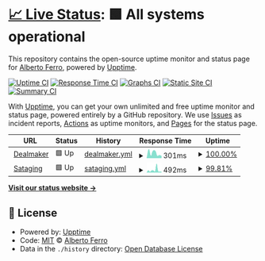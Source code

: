 # [📈 Live Status](https://demo.upptime.js.org): <!--live status--> **🟩 All systems operational**

This repository contains the open-source uptime monitor and status page for [Alberto Ferro](www.purosoft.net), powered by [Upptime](https://github.com/upptime/upptime).

[![Uptime CI](https://github.com/albertoferro/status/workflows/Uptime%20CI/badge.svg)](https://github.com/albertoferro/status/actions?query=workflow%3A%22Uptime+CI%22)
[![Response Time CI](https://github.com/albertoferro/status/workflows/Response%20Time%20CI/badge.svg)](https://github.com/albertoferro/status/actions?query=workflow%3A%22Response+Time+CI%22)
[![Graphs CI](https://github.com/albertoferro/status/workflows/Graphs%20CI/badge.svg)](https://github.com/albertoferro/status/actions?query=workflow%3A%22Graphs+CI%22)
[![Static Site CI](https://github.com/albertoferro/status/workflows/Static%20Site%20CI/badge.svg)](https://github.com/albertoferro/status/actions?query=workflow%3A%22Static+Site+CI%22)
[![Summary CI](https://github.com/albertoferro/status/workflows/Summary%20CI/badge.svg)](https://github.com/albertoferro/status/actions?query=workflow%3A%22Summary+CI%22)

With [Upptime](https://upptime.js.org), you can get your own unlimited and free uptime monitor and status page, powered entirely by a GitHub repository. We use [Issues](https://github.com/albertoferro/status/issues) as incident reports, [Actions](https://github.com/albertoferro/status/actions) as uptime monitors, and [Pages](https://demo.upptime.js.org) for the status page.

<!--start: status pages-->
<!-- This summary is generated by Upptime (https://github.com/upptime/upptime) -->
<!-- Do not edit this manually, your changes will be overwritten -->
<!-- prettier-ignore -->
| URL | Status | History | Response Time | Uptime |
| --- | ------ | ------- | ------------- | ------ |
| <img alt="" src="https://favicons.githubusercontent.com/app.dealmaker.tech" height="13"> [Dealmaker](https://app.dealmaker.tech/) | 🟩 Up | [dealmaker.yml](https://github.com/albertoferro/status/commits/HEAD/history/dealmaker.yml) | <details><summary><img alt="Response time graph" src="./graphs/dealmaker/response-time-week.png" height="20"> 301ms</summary><br><a href="https://albertoferro.github.io/status/history/dealmaker"><img alt="Response time 278" src="https://img.shields.io/endpoint?url=https%3A%2F%2Fraw.githubusercontent.com%2Falbertoferro%2Fstatus%2FHEAD%2Fapi%2Fdealmaker%2Fresponse-time.json"></a><br><a href="https://albertoferro.github.io/status/history/dealmaker"><img alt="24-hour response time 143" src="https://img.shields.io/endpoint?url=https%3A%2F%2Fraw.githubusercontent.com%2Falbertoferro%2Fstatus%2FHEAD%2Fapi%2Fdealmaker%2Fresponse-time-day.json"></a><br><a href="https://albertoferro.github.io/status/history/dealmaker"><img alt="7-day response time 301" src="https://img.shields.io/endpoint?url=https%3A%2F%2Fraw.githubusercontent.com%2Falbertoferro%2Fstatus%2FHEAD%2Fapi%2Fdealmaker%2Fresponse-time-week.json"></a><br><a href="https://albertoferro.github.io/status/history/dealmaker"><img alt="30-day response time 286" src="https://img.shields.io/endpoint?url=https%3A%2F%2Fraw.githubusercontent.com%2Falbertoferro%2Fstatus%2FHEAD%2Fapi%2Fdealmaker%2Fresponse-time-month.json"></a><br><a href="https://albertoferro.github.io/status/history/dealmaker"><img alt="1-year response time 278" src="https://img.shields.io/endpoint?url=https%3A%2F%2Fraw.githubusercontent.com%2Falbertoferro%2Fstatus%2FHEAD%2Fapi%2Fdealmaker%2Fresponse-time-year.json"></a></details> | <details><summary><a href="https://albertoferro.github.io/status/history/dealmaker">100.00%</a></summary><a href="https://albertoferro.github.io/status/history/dealmaker"><img alt="All-time uptime 100.00%" src="https://img.shields.io/endpoint?url=https%3A%2F%2Fraw.githubusercontent.com%2Falbertoferro%2Fstatus%2FHEAD%2Fapi%2Fdealmaker%2Fuptime.json"></a><br><a href="https://albertoferro.github.io/status/history/dealmaker"><img alt="24-hour uptime 100.00%" src="https://img.shields.io/endpoint?url=https%3A%2F%2Fraw.githubusercontent.com%2Falbertoferro%2Fstatus%2FHEAD%2Fapi%2Fdealmaker%2Fuptime-day.json"></a><br><a href="https://albertoferro.github.io/status/history/dealmaker"><img alt="7-day uptime 100.00%" src="https://img.shields.io/endpoint?url=https%3A%2F%2Fraw.githubusercontent.com%2Falbertoferro%2Fstatus%2FHEAD%2Fapi%2Fdealmaker%2Fuptime-week.json"></a><br><a href="https://albertoferro.github.io/status/history/dealmaker"><img alt="30-day uptime 100.00%" src="https://img.shields.io/endpoint?url=https%3A%2F%2Fraw.githubusercontent.com%2Falbertoferro%2Fstatus%2FHEAD%2Fapi%2Fdealmaker%2Fuptime-month.json"></a><br><a href="https://albertoferro.github.io/status/history/dealmaker"><img alt="1-year uptime 100.00%" src="https://img.shields.io/endpoint?url=https%3A%2F%2Fraw.githubusercontent.com%2Falbertoferro%2Fstatus%2FHEAD%2Fapi%2Fdealmaker%2Fuptime-year.json"></a></details>
| <img alt="" src="https://favicons.githubusercontent.com/staging.dealmaker-dev.com" height="13"> [Sataging](https://staging.dealmaker-dev.com) | 🟩 Up | [sataging.yml](https://github.com/albertoferro/status/commits/HEAD/history/sataging.yml) | <details><summary><img alt="Response time graph" src="./graphs/sataging/response-time-week.png" height="20"> 492ms</summary><br><a href="https://albertoferro.github.io/status/history/sataging"><img alt="Response time 1027" src="https://img.shields.io/endpoint?url=https%3A%2F%2Fraw.githubusercontent.com%2Falbertoferro%2Fstatus%2FHEAD%2Fapi%2Fsataging%2Fresponse-time.json"></a><br><a href="https://albertoferro.github.io/status/history/sataging"><img alt="24-hour response time 185" src="https://img.shields.io/endpoint?url=https%3A%2F%2Fraw.githubusercontent.com%2Falbertoferro%2Fstatus%2FHEAD%2Fapi%2Fsataging%2Fresponse-time-day.json"></a><br><a href="https://albertoferro.github.io/status/history/sataging"><img alt="7-day response time 492" src="https://img.shields.io/endpoint?url=https%3A%2F%2Fraw.githubusercontent.com%2Falbertoferro%2Fstatus%2FHEAD%2Fapi%2Fsataging%2Fresponse-time-week.json"></a><br><a href="https://albertoferro.github.io/status/history/sataging"><img alt="30-day response time 1658" src="https://img.shields.io/endpoint?url=https%3A%2F%2Fraw.githubusercontent.com%2Falbertoferro%2Fstatus%2FHEAD%2Fapi%2Fsataging%2Fresponse-time-month.json"></a><br><a href="https://albertoferro.github.io/status/history/sataging"><img alt="1-year response time 1027" src="https://img.shields.io/endpoint?url=https%3A%2F%2Fraw.githubusercontent.com%2Falbertoferro%2Fstatus%2FHEAD%2Fapi%2Fsataging%2Fresponse-time-year.json"></a></details> | <details><summary><a href="https://albertoferro.github.io/status/history/sataging">99.81%</a></summary><a href="https://albertoferro.github.io/status/history/sataging"><img alt="All-time uptime 99.43%" src="https://img.shields.io/endpoint?url=https%3A%2F%2Fraw.githubusercontent.com%2Falbertoferro%2Fstatus%2FHEAD%2Fapi%2Fsataging%2Fuptime.json"></a><br><a href="https://albertoferro.github.io/status/history/sataging"><img alt="24-hour uptime 100.00%" src="https://img.shields.io/endpoint?url=https%3A%2F%2Fraw.githubusercontent.com%2Falbertoferro%2Fstatus%2FHEAD%2Fapi%2Fsataging%2Fuptime-day.json"></a><br><a href="https://albertoferro.github.io/status/history/sataging"><img alt="7-day uptime 99.81%" src="https://img.shields.io/endpoint?url=https%3A%2F%2Fraw.githubusercontent.com%2Falbertoferro%2Fstatus%2FHEAD%2Fapi%2Fsataging%2Fuptime-week.json"></a><br><a href="https://albertoferro.github.io/status/history/sataging"><img alt="30-day uptime 98.08%" src="https://img.shields.io/endpoint?url=https%3A%2F%2Fraw.githubusercontent.com%2Falbertoferro%2Fstatus%2FHEAD%2Fapi%2Fsataging%2Fuptime-month.json"></a><br><a href="https://albertoferro.github.io/status/history/sataging"><img alt="1-year uptime 99.43%" src="https://img.shields.io/endpoint?url=https%3A%2F%2Fraw.githubusercontent.com%2Falbertoferro%2Fstatus%2FHEAD%2Fapi%2Fsataging%2Fuptime-year.json"></a></details>

<!--end: status pages-->

[**Visit our status website →**](https://demo.upptime.js.org)

## 📄 License

- Powered by: [Upptime](https://github.com/upptime/upptime)
- Code: [MIT](./LICENSE) © [Alberto Ferro](www.purosoft.net)
- Data in the `./history` directory: [Open Database License](https://opendatacommons.org/licenses/odbl/1-0/)
